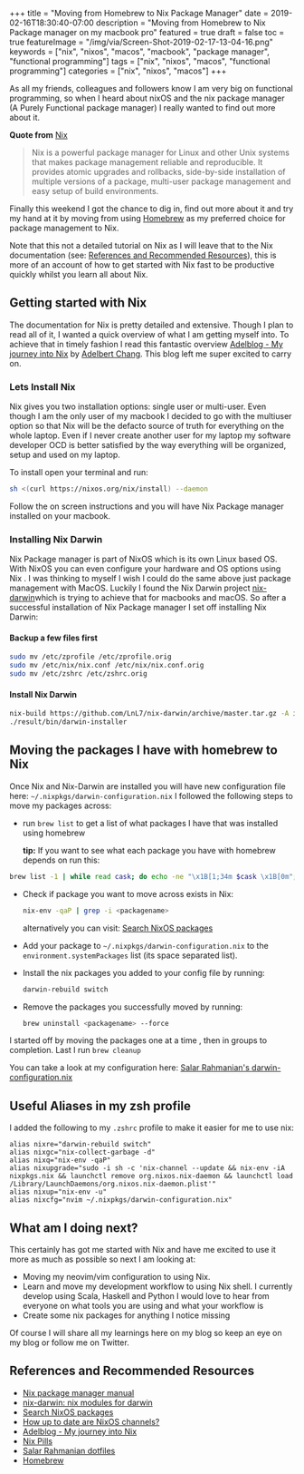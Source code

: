 +++
title = "Moving from Homebrew to Nix Package Manager"
date = 2019-02-16T18:30:40-07:00
description = "Moving from Homebrew to Nix Package manager on my macbook pro"
featured = true
draft = false
toc = true
featureImage = "/img/via/Screen-Shot-2019-02-17-13-04-16.png"
keywords = ["nix", "nixos", "macos", "macbook", "package manager", "functional programming"]
tags = ["nix", "nixos", "macos", "functional programming"]
categories = ["nix", "nixos", "macos"]
+++

As all my friends, colleagues and followers know I am very big on functional programming, so when I heard about nixOS and the nix package manager (A Purely Functional package manager) I really wanted to find out more about it.

**Quote from** [Nix](https://nixos.org/nix/)

> Nix is a powerful package manager for Linux and other Unix systems that makes package management reliable and reproducible. It provides atomic upgrades and rollbacks, side-by-side installation of multiple versions of a package, multi-user package management and easy setup of build environments.

Finally this weekend I got the chance to dig in, find  out more about it and try my hand at it by moving from using [Homebrew](https://brew.sh/) as my preferred choice for package management to Nix.

Note that this not a detailed tutorial on Nix as I will leave that to the Nix documentation (see: [References and Recommended Resources](https://www.softinio.com/post/moving-from-homebrew-to-nix-package-manager/#references-and-recommended-resources)), this is more of an account of how to get started with Nix fast  to be productive quickly whilst you learn all about Nix. 

## Getting started with Nix
The documentation for Nix is pretty detailed and extensive. Though I plan to read all of it, I wanted a quick overview of what I am getting myself into. To achieve that in timely fashion I read this fantastic overview [Adelblog - My journey into Nix](https://adelbertc.github.io/posts/2017-04-03-nix-journey.html) by  [Adelbert Chang](https://twitter.com/adelbertchang).  This blog left me super excited to carry on.

### Lets Install Nix
Nix gives you two installation  options: single user or multi-user.  Even though I am the only user of  my  macbook I decided to go with the multiuser option so that Nix will be the defacto source of truth for everything on the whole laptop. Even if I never create another user for my laptop my software developer OCD is better satisfied by the way everything will be organized, setup and used on my laptop. 

To install open your terminal  and run:

```bash
sh <(curl https://nixos.org/nix/install) --daemon
```
Follow the on screen instructions and you will have Nix Package manager installed on your  macbook.
### Installing Nix Darwin
Nix Package manager is part of NixOS which is its own Linux based OS. With NixOS you can even configure your hardware and OS options using Nix . I was thinking to myself I wish I could do the same above just package management with MacOS. Luckily I found the Nix Darwin project  [nix-darwin](https://github.com/LnL7/nix-darwin)which is trying to achieve that for macbooks and macOS. So after a successful installation of Nix Package manager I set off installing Nix Darwin:
#### Backup a few files first

```bash
sudo mv /etc/zprofile /etc/zprofile.orig
sudo mv /etc/nix/nix.conf /etc/nix/nix.conf.orig
sudo mv /etc/zshrc /etc/zshrc.orig
```
#### Install Nix Darwin

```bash
nix-build https://github.com/LnL7/nix-darwin/archive/master.tar.gz -A installer
./result/bin/darwin-installer
```

## Moving the packages I have with homebrew to Nix
Once Nix and Nix-Darwin are installed you will have new configuration file here: `~/.nixpkgs/darwin-configuration.nix` 
I followed the following steps to move my packages across:

- run `brew list` to get a list of what  packages I have that was installed using homebrew

    **tip:** If you want to see what each package  you have with homebrew depends on run this: 
```bash
brew list -1 | while read cask; do echo -ne "\x1B[1;34m $cask \x1B[0m"; brew uses $cask --installed | awk '{printf(" %s ", $0)}'; echo ""; done
```
- Check if package you want to move across exists in Nix:

    ```bash
    nix-env -qaP | grep -i <packagename>
    ```
    alternatively you can visit: [Search NixOS packages](https://nixos.org/nixos/packages.html#)

- Add your package to `~/.nixpkgs/darwin-configuration.nix` to the `environment.systemPackages` list (its space separated list).
- Install the nix packages you added to your config file by running:

    ```bash
    darwin-rebuild switch
    ```

- Remove the packages you successfully moved by running:

    ```bash
    brew uninstall <packagename> --force
    ```

I started off by moving the packages one at a time , then in groups to completion. Last I run `brew cleanup`

You can take a look at my configuration here: [Salar Rahmanian's darwin-configuration.nix](https://github.com/softinio/dotfiles/blob/master/nix/darwin-configuration.nix)

## Useful Aliases in my zsh profile

I added the following to my `.zshrc` profile to make it easier for me to use
nix:

```
alias nixre="darwin-rebuild switch"
alias nixgc="nix-collect-garbage -d"
alias nixq="nix-env -qaP"
alias nixupgrade="sudo -i sh -c 'nix-channel --update && nix-env -iA nixpkgs.nix && launchctl remove org.nixos.nix-daemon && launchctl load /Library/LaunchDaemons/org.nixos.nix-daemon.plist'"
alias nixup="nix-env -u"
alias nixcfg="nvim ~/.nixpkgs/darwin-configuration.nix"
```

## What am I doing next?
This certainly has got me started with Nix and have me excited to use it more as much as possible so next I am looking at:

- Moving my neovim/vim configuration to using Nix.
- Learn and move my development workflow to using Nix shell. I currently develop using Scala, Haskell and Python I would love to hear from everyone on what tools you are using and what your workflow is
- Create some nix packages for anything I notice missing

Of course I will share all my learnings here on my blog so keep an eye on my blog or follow me on Twitter.

## References and Recommended Resources
- [Nix package manager manual](https://nixos.org/nix/manual/)
- [nix-darwin: nix modules for darwin](https://github.com/LnL7/nix-darwin)
- [Search NixOS packages](https://nixos.org/nixos/packages.html#)
- [How up to date are NixOS channels?](https://howoldis.herokuapp.com/)
- [Adelblog - My journey into Nix](https://adelbertc.github.io/posts/2017-04-03-nix-journey.html)
- [Nix Pills](https://nixos.org/nixos/nix-pills/)
- [Salar Rahmanian dotfiles](https://github.com/softinio/dotfiles)
- [Homebrew](https://brew.sh/)

